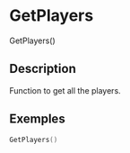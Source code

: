 # GetPlayers
GetPlayers()

## Description

Function to get all the players.

## Exemples

```lua
GetPlayers()
```
